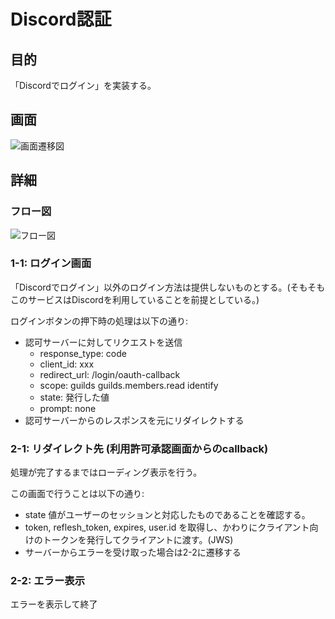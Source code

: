 # Discord認証

## 目的
「Discordでログイン」を実装する。

## 画面
![画面遷移図](feat_authntication.svg)

## 詳細

### フロー図
![フロー図](feat_authntication.svg)

### 1-1: ログイン画面
「Discordでログイン」以外のログイン方法は提供しないものとする。(そもそもこのサービスはDiscordを利用していることを前提としている。)

ログインボタンの押下時の処理は以下の通り:
- 認可サーバーに対してリクエストを送信
  - response_type: code
  - client_id: xxx
  - redirect_url: /login/oauth-callback
  - scope: guilds guilds.members.read identify
  - state: 発行した値
  - prompt: none
- 認可サーバーからのレスポンスを元にリダイレクトする

### 2-1: リダイレクト先 (利用許可承認画面からのcallback)
処理が完了するまではローディング表示を行う。

この画面で行うことは以下の通り:
- state 値がユーザーのセッションと対応したものであることを確認する。
- token, reflesh_token, expires, user.id を取得し、かわりにクライアント向けのトークンを発行してクライアントに渡す。(JWS)
- サーバーからエラーを受け取った場合は2-2に遷移する
  
### 2-2: エラー表示
エラーを表示して終了

